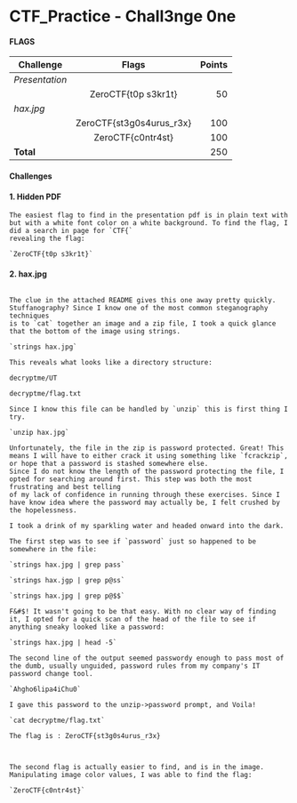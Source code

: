 # CTF_Practice - Chall3nge 0ne


#### FLAGS

| Challenge      | Flags         | Points|
| -------------  |:-------------:| ---: |
| *Presentation*   | |
|                | ZeroCTF{t0p s3kr1t} | 50 |
| *hax.jpg*       |    |
|  | ZeroCTF{st3g0s4urus_r3x} | 100 |
|  | ZeroCTF{c0ntr4st} | 100 |
|  **Total**  |   | 250 |


#### Challenges


#### 1. Hidden PDF
```
The easiest flag to find in the presentation pdf is in plain text with but with a white font color on a white background. To find the flag, I did a search in page for `CTF{`
revealing the flag:

`ZeroCTF{t0p s3kr1t}`

```

#### 2. hax.jpg
```

The clue in the attached README gives this one away pretty quickly. Stuffanography? Since I know one of the most common steganography techniques
is to `cat` together an image and a zip file, I took a quick glance that the bottom of the image using strings.

`strings hax.jpg` 

This reveals what looks like a directory structure:

decryptme/UT

decryptme/flag.txt

Since I know this file can be handled by `unzip` this is first thing I try.

`unzip hax.jpg`

Unfortunately, the file in the zip is password protected. Great! This means I will have to either crack it using something like `fcrackzip`, or hope that a password is stashed somewhere else.
Since I do not know the length of the password protecting the file, I opted for searching around first. This step was both the most frustrating and best telling
of my lack of confidence in running through these exercises. Since I have know idea where the password may actually be, I felt crushed by the hopelessness.

I took a drink of my sparkling water and headed onward into the dark.

The first step was to see if `password` just so happened to be somewhere in the file:

`strings hax.jpg | grep pass`

`strings hax.jgp | grep p@ss`

`strings hax.jpg | grep p@$$`

F&#$! It wasn't going to be that easy. With no clear way of finding it, I opted for a quick scan of the head of the file to see if anything sneaky looked like a password:

`strings hax.jpg | head -5`

The second line of the output seemed passwordy enough to pass most of the dumb, usually unguided, password rules from my company's IT password change tool.

`Ahgho6lipa4iChu0`

I gave this password to the unzip->password prompt, and Voila!

`cat decryptme/flag.txt`

The flag is : ZeroCTF{st3g0s4urus_r3x}
 

```

``` 

The second flag is actually easier to find, and is in the image. Manipulating image color values, I was able to find the flag:

`ZeroCTF{c0ntr4st}`

```
